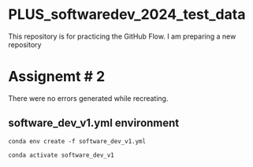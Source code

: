 # PLUS_softwaredev_2024_test_data
This repository is for practicing the GitHub Flow.
I am preparing a new repository

# Assignemt # 2
There were no errors generated while recreating.
## software_dev_v1.yml environment
```conda env create -f software_dev_v1.yml ```

```conda activate software_dev_v1  ```






